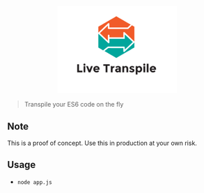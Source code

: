 #
<p align="center">
 <img src='https://github.com/young/live-transpile/blob/master/logo.png' height='200' />
</p>

> Transpile your ES6 code on the fly

## Note

This is a proof of concept. Use this in production at your own risk.


## Usage
 - `node app.js`
